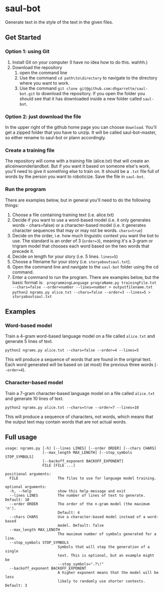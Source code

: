 # saul-bot

Generate text in the style of the text in the given files.

## Get Started
### Option 1: using Git
1. Install Git on your computer (I have no idea how to do this. wahhh.)
2. Download the repository
    1. open the command line
    2. Use the command `cd path\to\directory` to navigate to the directory where you want to work.
    3. Use the command `git clone git@github.com:dhgarrette/saul-bot.git` to download the repository. If you open the folder you should see that it has downloaded inside a new folder called `saul-bot`.

### Option 2: just download the file
In the upper right of the github home page you can choose `download`. You'll get a zipped folder that you have to unzip. It will be called saul-bot-master, so either rename to saul-bot or plann accordingly.

### Create a training file
The repository will come with a training file (alice.txt) that will create an aliceinwonderlandbot. But if you want it based on someone else's work, you'll need to give it something else to train on. It should be a `.txt` file full of words by the person you want to roboticize. Save the file in `saul-bot`.

### Run the program
There are examples below, but in general you'll need to do the following things:
1. Choose a file containing training text (i.e. alice.txt)
2. Decide if you want to use a word-based model (i.e. it only generates words - chars=false) or a character-based model (i.e. it generates character sequences that may or may not be words. `chars=true`)
3. Decide on the order, i.e. how much linguistic context you want the bot to use. The standard is an order of 3 (`order=3`), meaning it's a 3-gram or trigram model that chooses each word based on the two words that precede it.
4. Decide on length for your story (i.e. 5 lines. `lines=5`)
5. Choose a filename for your story (i.e. `storyaboutsaul.txt`).
5. Open the command line and navigate to the `saul-bot` folder using the cd command.
6. Enter a command to run the program. There are examples below, but the basic format is:
` programmingLanguage prograName.py trainingFile.txt --chars=false --order=number --lines=number > outputfilename.txt`  
`python2 ngrams.py alice.txt --chars=false --order=3 --lines=5 > storyaboutsaul.txt`


## Examples

### Word-based model

Train a 4-gram word-based language model on a file called `alice.txt` and generate 5 lines of text.

    python2 ngrams.py alice.txt --chars=false --order=4 --lines=5

This will produce a sequence of words that are found in the original text. Each word generated will be based on (at most) the previous three words (`--order=4`).

### Character-based model

Train a 7-gram character-based language model on a file called `alice.txt` and generate 10 lines of text.

    python2 ngrams.py alice.txt --chars=true --order=7 --lines=10

This will produce a sequence of characters, not words, which means that the output text may contain words that are not actual words.

## Full usage

    usage: ngrams.py [-h] [--lines LINES] [--order ORDER] [--chars CHARS]
                     [--max_length MAX_LENGTH] [--stop_symbols STOP_SYMBOLS]
                     [--backoff_exponent BACKOFF_EXPONENT]
                     FILE [FILE ...]

    positional arguments:
      FILE                  The files to use for language model training.

    optional arguments:
      -h, --help            show this help message and exit
      --lines LINES         The number of lines of text to generate. Default: 10
      --order ORDER         The order of the n-gram model (the maximum 'n').
                            Default: 4
      --chars CHARS         Use a character-based model instead of a word-based
                            model. Default: false
      --max_length MAX_LENGTH
                            The maximum number of symbols generated for a line.
      --stop_symbols STOP_SYMBOLS
                            Symbols that will stop the generation of a single
                            text. This is optional, but an example might be
                            --stop_symbols=".?\!"
      --backoff_exponent BACKOFF_EXPONENT
                            A higher exponent means that the model will be less
                            likely to randomly use shorter contexts. Default: 3
